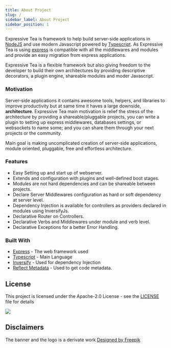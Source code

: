 ```yaml
---
title: About Project
slug: /
sidebar_label: About Project
sidebar_position: 1
---
```


Expressive Tea is framework to help build server-side applications in [NodeJS](https://nodejs.org/) and use modern Javascript powered by [Typescript](https://www.typescriptlang.org/). As Expressive Tea is using [express](https://expressjs.com/) is compatible with all the middlewares and modules and provide an easy migration from express applications.

Expressive Tea is a flexible framework but also giving freedom to the developer to build their own architectures by providing descriptive decorators, a plugin engine, shareable modules and moder Javascript.

### Motivation

Server-side applications it contains awesome tools, helpers, and libraries to improve productivity but at same time it haves a large downside, **architecture**. Expressive Tea main motivation is relief the stress of the architecture by providing a shareable/pluggable projects, you can write a plugin to setting up express middlewares, databases settings, or websockets to name some; and you can share them through your next projects or the community.

Main goal is making uncomplicated creation of server-side applications, module oriented, pluggable, free and effortless architecture.

### Features

*   Easy Setting up and start up of webserver.
*   Extends and configuration with plugins and well-defined boot stages.
*   Modules are not hard dependencies and can be shareable between projects.
*   Declare Server Middlewares configuration as hard or soft dependency at server level.
*   Dependency Injection is available for controllers as providers declared in modules using InversifyJs.
*   Declarative Router on Controllers.
*   Declarative Verbs and Middlewares under module and verb level.
*   Declarative Exceptions for a better Error Handling.

### Built With

*   [Express](https://github.com/expressjs/express) - The web framework used
*   [Typescript](https://www.typescriptlang.org/) - Main Language
*   [Inversify](https://github.com/inversify/InversifyJS/) - Used for dependency Injection
*   [Reflect Metadata](https://github.com/rbuckton/reflect-metadata) - Used to get code metadata.

## License

This project is licensed under the Apache-2.0 License - see the [LICENSE](https://github.com/Zero-OneiT/expresive-tea/blob/develop/LICENSE) file for details

[![](https://app.fossa.io/api/projects/git%2Bgithub.com%2FZero-OneiT%2Fexpresive-tea.svg?type=large)](https://app.fossa.io/projects/git%2Bgithub.com%2FZero-OneiT%2Fexpresive-tea?ref=badge_large)

## Disclaimers

The banner and the logo is a derivate work [Designed by Freepik](http://www.freepik.com)